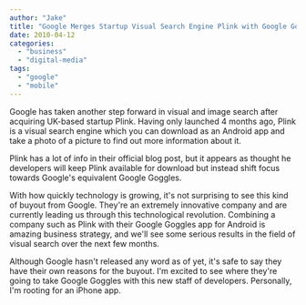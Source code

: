 ```yaml
---
author: "Jake"
title: "Google Merges Startup Visual Search Engine Plink with Google Goggles"
date: 2010-04-12
categories: 
  - "business"
  - "digital-media"
tags: 
  - "google"
  - "mobile"
---
```


Google has taken another step forward in visual and image search after acquiring UK-based startup Plink. Having only launched 4 months ago, Plink is a visual search engine which you can download as an Android app and take a photo of a picture to find out more information about it.

<!--more-->

Plink has a lot of info in their official blog post, but it appears as thought he developers will keep Plink available for download but instead shift focus towards Google's equivalent Google Goggles.

With how quickly technology is growing, it's not surprising to see this kind of buyout from Google. They're an extremely innovative company and are currently leading us through this technological revolution. Combining a company such as Plink with their Google Goggles app for Android is amazing business strategy, and we'll see some serious results in the field of visual search over the next few months.

Although Google hasn't released any word as of yet, it's safe to say they have their own reasons for the buyout. I'm excited to see where they're going to take Google Goggles with this new staff of developers. Personally, I'm rooting for an iPhone app.
